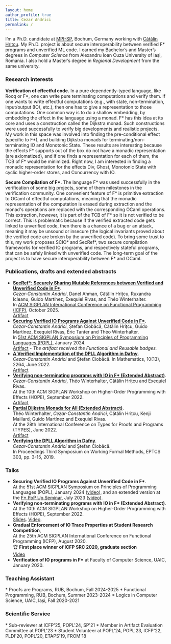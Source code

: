 ```yaml
---
layout: home
author_profile: true
title: Cezar Andrici
permalink: /
---
```



I’m a Ph.D. candidate at [MPI-SP](https://mpi-sp.org), Bochum, Germany working with [Cătălin Hriţcu](https://catalin-hritcu.github.io/).
My Ph.D. project is about secure interoperability between verified F\* programs and unverified ML code.
I earned my Bachelor’s and Master’s degrees in *Computer Science* from Alexandru Ioan Cuza University of Iași, Romania.
I also hold a Master’s degree in *Regional Development* from the same university.

<h3 id="research">Research interests</h3>

**Verification of effectful code.**
In a pure dependently-typed language, like Rocq or F\*, one can write pure terminating computations and verify them.
If one wants to write effectful computations (e.g., with state, non-termination, input/output (IO), etc.),
then one has to give a representation to those computations. One common way is to do a shallow embedding,
by embedding the effect in the language using a monad.
F\* has this idea at its core and uses a construction called the Dijkstra monad.
Such constructions were used successfully to verify big developments and realistic projects.
My work in this space was involved into finding the pre-conditional effect (specific to F\*),
and building Dijkstra monads for terminating/non-terminating IO and Monotonic State.
These results are interesting because the effects F\* supports out of the box
do not have a monadic representation (are axiomatized),
and if one finds a representation for each of them,
the TCB of F\* would be minimized.
Right now, I am interested in finding a monadic representation for the effects Div, Ghost,
Monotonic State with cyclic higher-order stores, and Concurrency with IO.

**Secure Compilation of F\*.**
The language F\* was used successfully in the verification of some big
projects, some of them milestones in the verification community.
One convenient feature of F\* is primitive
extraction to OCaml of effectful computations, meaning that the monadic representation
of the computation is erased during extraction and the monad's operations are replaced
with the corresponding OCaml operations.
This extraction, however, it is part of the TCB of F\* so it is not verified to be correct.
This is problematic because if the verified extracted code gets linked to unverified code, then there is a chance
of a bug or an attack, meaning it may be unsound or insecure (the logical
invariants proved about the verified code are broken by the unverified code).
To bring some trust to this, my work proposes SCIO\* and SecRef\*,
two secure compilation frameworks for verified IO programs, and respectively stateful programs,
that can be safely linked with unverified code. The long-term goal of the project
is to have secure interoperability between F\* and OCaml.
<!-- Another idea I am interested in, is to also explore if one could give up on the effect system of F\*
and instead use the typing abstractions provided by the module system. -->

<h3 id="papers">Publications, drafts and extended abstracts</h3>

* [**SecRef\*: Securely Sharing Mutable References between Verified and Unverified Code in F\***](https://arxiv.org/abs/2503.00404).<br/> *Cezar-Constantin Andrici*, Danel Ahman, Cătălin Hrițcu, Ruxandra Icleanu, Guido Martínez, Exequiel Rivas, and Théo Winterhalter. <br/>
  In [ACM SIGPLAN International Conference on Functional Programming (ICFP)](https://doi.org/10.1145/3747522), October 2025.<br/>[Artifact](https://zenodo.org/records/15659350)
* [**Securing Verified IO Programs Against Unverified Code in F\***](https://arxiv.org/abs/2303.01350).<br/> *Cezar-Constantin Andrici*, Ștefan Ciobâcă, Cătălin Hrițcu, Guido Martínez, Exequiel Rivas,&nbsp;Éric Tanter and Théo Winterhalter. <br/>In [51st ACM SIGPLAN Symposium on Principles of Programming Languages (POPL)](https://doi.org/10.1145/3632916), January 2024.<br/>[Artifact](https://zenodo.org/doi/10.5281/zenodo.10125015) - *The artifact received the Functional and Reusable badges.*
* [**A Verified Implementation of the DPLL Algorithm in Dafny**](https://doi.org/10.3390/math10132264).<br/> *Cezar-Constantin Andrici* and Ștefan Ciobâcă. In Mathematics, 10(13), 2264, June 2022. <br/> [Artifact](https://github.com/andricicezar/truesat)
* [**Verifying non-terminating programs with IO in F\* (Extended Abstract)**](https://theowinterhalter.github.io/res/iodiv-hope.pdf).<br/> *Cezar-Constantin Andrici*, Théo Winterhalter, Cătălin Hrițcu and Exequiel Rivas.<br/> At the 10th ACM SIGPLAN Workshop on Higher-Order Programming with Effects (HOPE), September 2022. <br/> [Artifact](https://github.com/andricicezar/fstar-io/tree/hope-submission)
* [**Partial Dijkstra Monads for All (Extended Abstract)**](https://types22.inria.fr/files/2022/06/TYPES_2022_paper_18.pdf). <br/> Théo Winterhalter, *Cezar-Constantin Andrici*, Cătălin Hrițcu, Kenji Maillard, Guido Martínez and Exequiel Rivas.<br/>At the 28th International Conference on Types for Proofs and Programs (TYPES), June 2022. <br/> [Artifact](https://github.com/TheoWinterhalter/pdm4all/releases/tag/types2022)
* [**Verifying the DPLL Algorithm in Dafny**](https://arxiv.org/abs/1909.01743).<br/> *Cezar-Constantin Andrici* and Ștefan Ciobâcă. <br/>In Proceedings Third Symposium on
Working Formal Methods, EPTCS 303, pp. 3-15, 2019.

<h3 id="papers">Talks</h3>

* **Securing Verified IO Programs Against Unverified Code in F\***.<br/>At the 51st ACM SIGPLAN Symposium on Principles of Programming Languages (POPL), January 2024 ([video](https://www.youtube.com/watch?v=7jCChuyZHR4)), and an extended version at the [F\* PoP Up Seminar](https://fstar-lang.org/popup/seminar.html), July 2023 ([video](https://www.youtube.com/watch?v=BFyKX1li8Zw)).
* **Verifying non-terminating programs with IO in F\* (Extended Abstract)**.<br/> At the 10th ACM SIGPLAN Workshop on Higher-Order Programming with Effects (HOPE), September 2022. <br/> [Slides](https://cezarandrici.com/wp-content/uploads/2022/09/HOPE22_Andrici_Slides.pdf). [Video](https://www.youtube.com/watch?v=i6gfZteKAAw).
* **Gradual Enforcement of IO Trace Properties at Student Research Competition**,<br/> At the 25th ACM SIGPLAN International Conference on Functional Programming (ICFP), August 2020.<br/>:trophy: **First place winner of ICFP SRC 2020, graduate section**<br/> [Video](https://youtube.com/watch?v=fMkYhgFYQA0)
* **Verification of IO programs in F\*** at Faculty of Computer Science, UAIC, January 2020.

<h3 id="research">Teaching Assistant</h3>
* Proofs are Programs, RUB, Bochum, Fall 2024-2025
* Functional Programming, RUB, Bochum, Summer 2023-2024
* Logics in Computer Science, UAIC, Iași, Fall 2020-2021

<h3 id="research">Scientific Service</h3>
* Sub-reviewer at ICFP'25, POPL'24, SP'21
* Member in Artifact Evaluation Committee at POPL'23
* Student Volunteer at POPL'24, POPL'23, ICFP'22, PLDI'20, POPL'20, ETAPS'19, FROM'18
